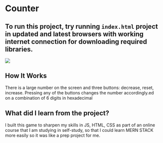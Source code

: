 
# Counter

## To run this project, try running `index.html` project in updated and latest browsers with working internet connection for downloading required libraries.


![](https://user-images.githubusercontent.com/89452452/184121527-a43ed167-6052-4cda-96c7-27b44a94221d.PNG)


## How It Works
There is a large number on the screen and three buttons: decrease, reset, increase.
Pressing any of the buttons changes the number accordingly.ed on a combination of 6 digits in hexadecimal


## What did I learn from the project?
I built this game to sharpen my skills in JS, HTML, CSS as part of an online course that I am studying in self-study, so that I could learn MERN STACK more easily so it was like a prep project for me.


